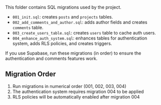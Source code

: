 This folder contains SQL migrations used by the project.

- `001_init.sql`: creates `posts` and `projects` tables.
- `002_add_comments_and_author.sql`: adds author fields and creates `comments` table.
- `003_create_users_table.sql`: creates `users` table to cache auth users.
- `004_enhance_auth_system.sql`: enhances tables for authentication system, adds RLS policies, and creates triggers.

If you use Supabase, run these migrations (in order) to ensure the authentication and comments features work.

## Migration Order

1. Run migrations in numerical order (001, 002, 003, 004)
2. The authentication system requires migration 004 to be applied
3. RLS policies will be automatically enabled after migration 004
